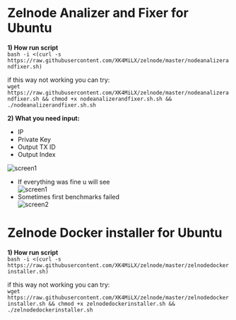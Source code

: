 # Zelnode Analizer and Fixer for Ubuntu

<b>1) How run script</b>  
```bash -i <(curl -s https://raw.githubusercontent.com/XK4MiLX/zelnode/master/nodeanalizerandfixer.sh)```  

if this way not working you can try:  
```wget https://raw.githubusercontent.com/XK4MiLX/zelnode/master/nodeanalizerandfixer.sh && chmod +x nodeanalizerandfixer.sh.sh && ./nodeanalizerandfixer.sh.sh```   

<b>2) What you need input:</b>    
  - IP  
  - Private Key    
  - Output TX ID  
  - Output Index  

![screen1](https://raw.githubusercontent.com/XK4MiLX/zelnode/master/image/pic03.jpg)  
* If everything was fine u will see   
![screen1](https://raw.githubusercontent.com/XK4MiLX/zelnode/master/image/pic02.jpg)  
* Sometimes first benchmarks failed  
![screen2](https://raw.githubusercontent.com/XK4MiLX/zelnode/master/image/pic011.jpg)  

# Zelnode Docker installer for Ubuntu

<b>1) How run script</b>  
```bash -i <(curl -s https://raw.githubusercontent.com/XK4MiLX/zelnode/master/zelnodedockerinstaller.sh)```  

if this way not working you can try:  
```wget https://raw.githubusercontent.com/XK4MiLX/zelnode/master/zelnodedockerinstaller.sh && chmod +x zelnodedockerinstaller.sh && ./zelnodedockerinstaller.sh```  
